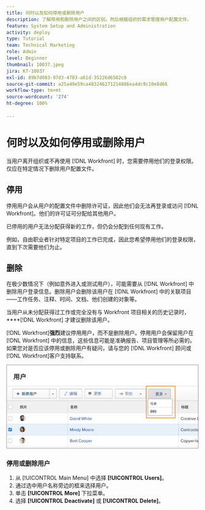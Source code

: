 ```yaml
---
title: 何时以及如何停用或删除用户
description: 了解停用和删除用户之间的区别。然后根据组织的需求管理用户配置文件。
feature: System Setup and Administration
activity: deploy
type: Tutorial
team: Technical Marketing
role: Admin
level: Beginner
thumbnail: 10037.jpeg
jira: KT-10037
exl-id: 89b7d083-97d3-4783-a61d-35226d6582c0
source-git-commit: a25a49e59ca483246271214886ea4dc9c10e8d66
workflow-type: tm+mt
source-wordcount: '274'
ht-degree: 100%

---
```


# 何时以及如何停用或删除用户

当用户离开组织或不再使用 [!DNL Workfront] 时，您需要停用他们的登录权限。仅应在特定情况下删除用户配置文件。

## 停用

停用用户会从用户的配置文件中删除许可证，因此他们会无法再登录或访问 [!DNL Workfront]。他们的许可证可分配给其他用户。

已停用的用户无法分配获得新的工作，但仍会分配到任何现有工作。

例如，自由职业者针对特定项目的工作已完成，因此您希望停用他们的登录权限，直到下次需要他们为止。

## 删除

在极少数情况下（例如意外进入或测试用户），可能需要从 [!DNL Workfront] 中删除用户登录信息。删除用户会删除该用户在 [!DNL Workfront] 中的关联项目——工作任务、注释、时间、文档、他们创建的对象等。

当用户从未分配获得过工作或完全没有与 Workfront 项目相关的历史记录时，****[!DNL Workfront] 才建议删除该用户。

[!DNL Workfront]**强烈**&#x200B;建议停用用户，而不是删除用户。停用用户会保留用户在 [!DNL Workfront] 中的信息，这些信息可能是准确报告、项目管理等所必需的。如果您对是否应该停用或删除用户有疑问，请与您的 [!DNL Workfront] 顾问或[!DNL Workfront]客户支持联系。

![[!DNL Users] 页面上显示选项的“更多”菜单](assets/admin-fund-adding-users-11.png)

### 停用或删除用户

1. 从 [!UICONTROL Main Menu] 中选择 **[!UICONTROL Users]**。
1. 通过选中用户名称旁边的框来选择用户。
1. 单击 **[!UICONTROL More]** 下拉菜单。
1. 选择 **[!UICONTROL Deactivate]** 或 **[!UICONTROL Delete]**。

